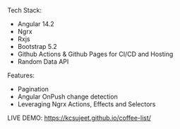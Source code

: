Tech Stack: 
- Angular 14.2
- Ngrx
- Rxjs
- Bootstrap 5.2
- Github Actions & Github Pages for CI/CD and Hosting
- Random Data API 

Features: 
- Pagination
- Angular OnPush change detection
- Leveraging Ngrx Actions, Effects and Selectors

LIVE DEMO: https://kcsujeet.github.io/coffee-list/
